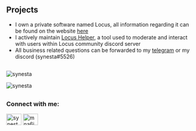 <!-- Projects -->
## Projects
- I own a private software named Locus, all information regarding it can be found on the website [here](https://locus.solutions)<br>
- I actively maintain [Locus Helper](https://github.com/synesta/locus-helper), a tool used to moderate and interact with users within Locus community discord server
- All business related questions can be forwarded to my [telegram](https://t.me/synpres) or my discord (synesta#5526)

<!-- Stats -->
##
<p><img align="center" src="https://github-readme-streak-stats.herokuapp.com/?user=synesta&" alt="synesta" /></p> 
<p align="left"> <img src="https://komarev.com/ghpvc/?username=synesta&label=Profile%20views&color=0e75b6&style=flat" alt="synesta" /> </p>

<!-- Contact -->
##
<h3 align="left">Connect with me:</h3>
<p align="left">
<a href="https://www.youtube.com/c/synesta" target="blank"><img align="center" src="https://raw.githubusercontent.com/rahuldkjain/github-profile-readme-generator/master/src/images/icons/Social/youtube.svg" alt="synesta" height="30" width="40" /></a>
<a href="https://discord.gg/mna6jADkv2" target="blank"><img align="center" src="https://raw.githubusercontent.com/rahuldkjain/github-profile-readme-generator/master/src/images/icons/Social/discord.svg" alt="mna6jADkv2" height="30" width="40" /></a>
</p>




